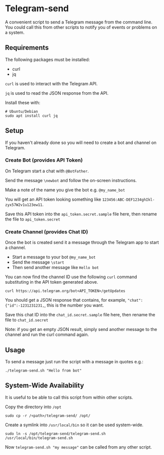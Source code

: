 # Telegram-send

A convenient script to send a Telegram message from the command line. You could call this from other scripts to notify you of events or problems on a system.

## Requirements

The following packages must be installed:

- curl
- jq

`curl` is used to interact with the Telegram API.

`jq` is used to read the JSON response from the API.

Install these with:

```
# Ubuntu/Debian
sudo apt install curl jq
```

## Setup

If you haven't already done so you will need to create a bot and channel on Telegram.

### Create Bot (provides API Token)

On Telegram start a chat with `@BotFather`.

Send the message `\newbot` and follow the on-screen instructions.

Make a note of the name you give the bot e.g. `@my_name_bot`

You will get an API token looking something like `123456:ABC-DEF1234ghIkl-zyx57W2v1u123ew11`.

Save this API token into the `api_token.secret.sample` file here, then rename the file to `api_token.secret`

### Create Channel (provides Chat ID)

Once the bot is created send it a message through the Telegram app to start a channel.

- Start a message to your bot `@my_name_bot`
- Send the message `\start`
- Then send another message like `Hello bot`

You can now find the channel ID use the following `curl` command substituting in the API token generated above.

```
curl https://api.telegram.org/bot<API_TOKEN>/getUpdates
```

You should get a JSON response that contains, for example, `"chat": {"id":-1231231231,`, this is the number you want.

Save this chat ID into the `chat_id.secret.sample` file here, then rename the file to `chat_id.secret`

Note: if you get an empty JSON result, simply send another message to the channel and run the curl command again.

## Usage

To send a message just run the script with a message in quotes e.g.:

```
./telegram-send.sh "Hello from bot"
```

## System-Wide Availability

It is useful to be able to call this script from within other scripts.

Copy the directory into `/opt`

```
sudo cp -r /<path>/telegram-send/ /opt/
```

Create a symlink into `/usr/local/bin` so it can be used system-wide.

```
sudo ln -s /opt/telegram-send/telegram-send.sh /usr/local/bin/telegram-send.sh
```

Now `telegram-send.sh "my message"` can be called from any other script. 